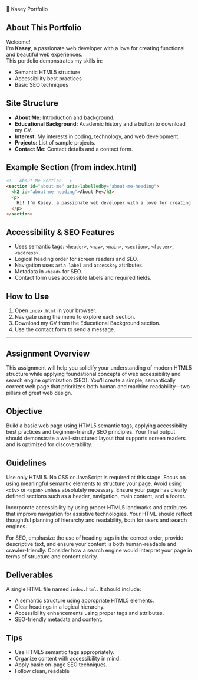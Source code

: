 
 📘 Kasey Portfolio

<!--
  This README describes the structure and content of the Kasey Portfolio project.
  The project demonstrates semantic HTML5, accessibility, and SEO best practices.
  See index.html for the full implementation.
-->

## About This Portfolio

Welcome!  
I'm **Kasey**, a passionate web developer with a love for creating functional and beautiful web experiences.  
This portfolio demonstrates my skills in:

- Semantic HTML5 structure
- Accessibility best practices
- Basic SEO techniques

## Site Structure

<!--
  The navigation menu links to each section of the page.
  All sections use semantic HTML5 elements and proper heading hierarchy.
-->

- **About Me:** Introduction and background.
- **Educational Background:** Academic history and a button to download my CV.
- **Interest:** My interests in coding, technology, and web development.
- **Projects:** List of sample projects.
- **Contact Me:** Contact details and a contact form.

## Example Section (from index.html)

```html
<!-- About Me Section -->
<section id="about-me" aria-labelledby="about-me-heading">
  <h2 id="about-me-heading">About Me</h2>
  <p>
    Hi! I’m Kasey, a passionate web developer with a love for creating functional and beautiful web experiences.
  </p>
</section>
```

## Accessibility & SEO Features

- Uses semantic tags: `<header>`, `<nav>`, `<main>`, `<section>`, `<footer>`, `<address>`.
- Logical heading order for screen readers and SEO.
- Navigation uses `aria-label` and `accesskey` attributes.
- Metadata in `<head>` for SEO.
- Contact form uses accessible labels and required fields.

## How to Use

1. Open `index.html` in your browser.
2. Navigate using the menu to explore each section.
3. Download my CV from the Educational Background section.
4. Use the contact form to send a message.

---

<!--
  For assignment requirements and grading, see below.
-->

## Assignment Overview

This assignment will help you solidify your understanding of modern HTML5 structure while applying foundational concepts of web accessibility and search engine optimization (SEO). You’ll create a simple, semantically correct web page that prioritizes both human and machine readability—two pillars of great web design.

## Objective

Build a basic web page using HTML5 semantic tags, applying accessibility best practices and beginner-friendly SEO principles. Your final output should demonstrate a well-structured layout that supports screen readers and is optimized for discoverability.

## Guidelines

Use only HTML5. No CSS or JavaScript is required at this stage. Focus on using meaningful semantic elements to structure your page. Avoid using `<div>` or `<span>` unless absolutely necessary. Ensure your page has clearly defined sections such as a header, navigation, main content, and a footer.

Incorporate accessibility by using proper HTML5 landmarks and attributes that improve navigation for assistive technologies. Your HTML should reflect thoughtful planning of hierarchy and readability, both for users and search engines.

For SEO, emphasize the use of heading tags in the correct order, provide descriptive text, and ensure your content is both human-readable and crawler-friendly. Consider how a search engine would interpret your page in terms of structure and content clarity.

## Deliverables

A single HTML file named `index.html`. It should include:

* A semantic structure using appropriate HTML5 elements.
* Clear headings in a logical hierarchy.
* Accessibility enhancements using proper tags and attributes.
* SEO-friendly metadata and content.

## Tips

* Use HTML5 semantic tags appropriately.
* Organize content with accessibility in mind.
* Apply basic on-page SEO techniques.
* Follow clean, readable

